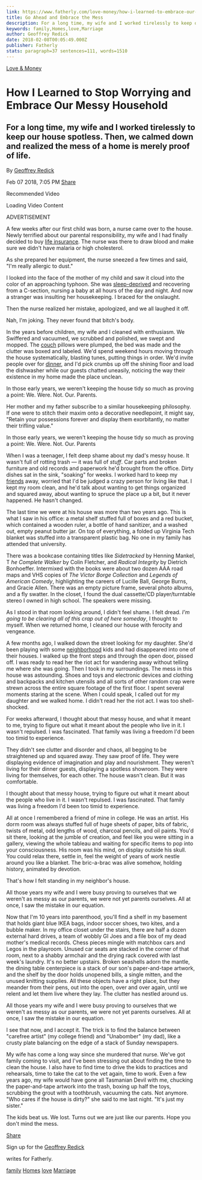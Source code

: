 ```yaml
---
link: https://www.fatherly.com/love-money/how-i-learned-to-embrace-our-messy-household/
title: Go Ahead and Embrace the Mess
description: For a long time, my wife and I worked tirelessly to keep our house spotless. Then, we calmed down and realized the mess of a home is merely proof of life.
keywords: family,Homes,love,Marriage
author: Geoffrey Redick
date: 2018-02-08T00:05:49.000Z
publisher: Fatherly
stats: paragraph=37 sentences=111, words=1510
---
```

[Love & Money](https://www.fatherly.com/love-money/)

# How I Learned to Stop Worrying and Embrace Our Messy Household

## For a long time, my wife and I worked tirelessly to keep our house spotless. Then, we calmed down and realized the mess of a home is merely proof of life.

By
[Geoffrey Redick](https://www.fatherly.com/community/geoffrey-redick/ "Posts by Geoffrey Redick")

Feb 07 2018, 7:05 PM
[Share](https://www.facebook.com/sharer/sharer.php?u=https://www.fatherly.com/love-money/how-i-learned-to-embrace-our-messy-household/?utm_source=facebook&utm_medium=onsiteshare)

Recommended Video

Loading Video Content

ADVERTISEMENT

A few weeks after our first child was born, a nurse came over to the house. Newly terrified about our parental responsibility, my wife and I had finally decided to buy [life insurance](https://www.fatherly.com/love-money/finances/a-new-parents-guide-to-life-insurance/). The nurse was there to draw blood and make sure we didn't have malaria or high cholesterol.

As she prepared her equipment, the nurse sneezed a few times and said, "I'm really allergic to dust."

I looked into the face of the mother of my child and saw it cloud into the color of an approaching typhoon. She was [sleep-deprived](https://www.fatherly.com/love-money/relationships/could-a-sleep-divorce-save-your-marriage/) and recovering from a C-section, nursing a baby at all hours of the day and night. And now a stranger was insulting her housekeeping. I braced for the onslaught.

Then the nurse realized her mistake, apologized, and we all laughed it off.

Nah, I'm joking. They never found that bitch's body.

In the years before children, my wife and I cleaned with enthusiasm. We Swiffered and vacuumed, we scrubbed and polished, we swept and mopped. The [couch](https://www.fatherly.com/love-money/relationships/new-home-and-my-old-couch/) pillows were plumped, the bed was made and the clutter was boxed and labeled. We'd spend weekend hours moving through the house systematically, blasting tunes, putting things in order. We'd invite people over for [dinner](https://www.fatherly.com/health-science/nutrition/how-dads-got-in-the-kitchen-and-good-at-cooking/), and I'd pick crumbs up off the shining floor and load the dishwasher while our guests chatted uneasily, noticing the way their existence in my home made the place unclean.

In those early years, we weren't keeping the house tidy so much as proving a point: We. Were. Not. Our. Parents.

Her mother and my father subscribe to a similar housekeeping philosophy. If one were to stitch their maxim onto a decorative needlepoint, it might say, "Retain your possessions forever and display them exorbitantly, no matter their trifling value."

In those early years, we weren't keeping the house tidy so much as proving a point: We. Were. Not. Our. Parents

When I was a teenager, I felt deep shame about my dad's messy house. It wasn't full of rotting trash — it was full of _stuff_. Car parts and broken furniture and old records and paperwork he'd brought from the office. Dirty dishes sat in the sink, "soaking" for weeks. I worked hard to keep my [friends](https://www.fatherly.com/love-money/relationships/lets-hear-super-chill-dad-friend/) away, worried that I'd be judged a crazy person for living like that. I kept my room clean, and he'd talk about wanting to get things organized and squared away, about wanting to spruce the place up a bit, but it never happened. He hasn't changed.

The last time we were at his house was more than two years ago. This is what I saw in his office: a metal shelf stuffed full of boxes and a red bucket, which contained a wooden ruler, a bottle of hand sanitizer, and a washed out, empty peanut butter jar. On top of everything, a folded up Virginia Tech blanket was stuffed into a transparent plastic bag. No one in my family has attended that university.

There was a bookcase containing titles like _Sidetracked_ by Henning Mankel, T _he Complete Walker_ by Colin Fletcher, and _Radical Integrity_ by Dietrich Bonhoeffer. Intermixed with the books were about two dozen AAA road maps and VHS copies of _The Victor Borge Collection_ and _Legends of American Comedy_, highlighting the careers of Lucille Ball, George Burns, and Gracie Allen. There was an empty picture frame, several photo albums, and a fly swatter. In the closet, I found the dual cassette/CD player/turntable stereo I owned in high school. The speakers were missing.

As I stood in that room looking around, I didn't feel shame. I felt dread. _I'm going to be clearing all of this crap out of here someday_, I thought to myself. When we returned home, I cleaned our house with ferocity and vengeance.

A few months ago, I walked down the street looking for my daughter. She'd been playing with some [neighborhood](https://www.fatherly.com/love-money/relationships/moving-to-the-suburbs-neighbor-types/) kids and had disappeared into one of their houses. I walked up the front steps and through the open door, pissed off. I was ready to read her the riot act for wandering away without telling me where she was going. Then I took in my surroundings. The mess in this house was astounding. Shoes and toys and electronic devices and clothing and backpacks and kitchen utensils and all sorts of other random crap were strewn across the entire square footage of the first floor. I spent several moments staring at the scene. When I could speak, I called out for my daughter and we walked home. I didn't read her the riot act. I was too shell-shocked.

For weeks afterward, I thought about that messy house, and what it meant to me, trying to figure out what it meant about the people who live in it. I wasn't repulsed. I was fascinated. That family was living a freedom I'd been too timid to experience.

They didn't see clutter and disorder and chaos, all begging to be straightened up and squared away. They saw proof of life. They were displaying evidence of imagination and play and nourishment. They weren't living for their dinner guests, displaying a spotless showroom. They were living for themselves, for each other. The house wasn't clean. But it was comfortable.

I thought about that messy house, trying to figure out what it meant about the people who live in it. I wasn't repulsed. I was fascinated. That family was living a freedom I'd been too timid to experience.

All at once I remembered a friend of mine in college. He was an artist. His dorm room was always stuffed full of huge sheets of paper, bits of fabric, twists of metal, odd lengths of wood, charcoal pencils, and oil paints. You'd sit there, looking at the jumble of creation, and feel like you were sitting in a gallery, viewing the whole tableau and waiting for specific items to pop into your consciousness. His room was his mind, on display outside his skull. You could relax there, settle in, feel the weight of years of work nestle around you like a blanket. The bric-a-brac was alive somehow, holding history, animated by devotion.

That's how I felt standing in my neighbor's house.

All those years my wife and I were busy proving to ourselves that we weren't as messy as our parents, we were not yet parents ourselves. All at once, I saw the mistake in our equation.

Now that I'm 10 years into parenthood, you'll find a shelf in my basement that holds giant blue IKEA bags, indoor soccer shoes, two kites, and a bubble maker. In my office closet under the stairs, there are half a dozen external hard drives, a team of wobbly GI Joes and a file box of my dead mother's medical records. Chess pieces mingle with matchbox cars and Legos in the playroom. Unused car seats are stacked in the corner of that room, next to a shabby armchair and the drying rack covered with last week's laundry. It's no better upstairs. Broken seashells adorn the mantle, the dining table centerpiece is a stack of our son's paper-and-tape artwork, and the shelf by the door holds unopened bills, a single mitten, and the unused knitting supplies. All these objects have a right place, but they meander from their pens, out into the open, over and over again, until we relent and let them live where they lay. The clutter has nestled around us.

All those years my wife and I were busy proving to ourselves that we weren't as messy as our parents, we were not yet parents ourselves. All at once, I saw the mistake in our equation.

I see that now, and I accept it. The trick is to find the balance between "carefree artist" (my college friend) and "Unabomber" (my dad), like a crusty plate balancing on the edge of a stack of Sunday newspapers.

My wife has come a long way since she murdered that nurse. We've got family coming to visit, and I've been stressing out about finding the time to clean the house. I also have to find time to drive the kids to practices and rehearsals, time to take the cat to the vet again, time to work. Even a few years ago, my wife would have gone all Tasmanian Devil with me, chucking the paper-and-tape artwork into the trash, boxing up half the toys, scrubbing the grout with a toothbrush, vacuuming the cats. Not anymore. "Who cares if the house is dirty?" she said to me last night. "It's just my sister."

The kids beat us. We lost. Turns out we are just like our parents. Hope you don't mind the mess.

[Share](https://www.facebook.com/sharer/sharer.php?u=https://www.fatherly.com/love-money/how-i-learned-to-embrace-our-messy-household/?utm_source=facebook&utm_medium=onsiteshare)

Sign up for the
[Geoffrey Redick](https://www.fatherly.com/community/geoffrey-redick/)

writes for Fatherly.

[family](https://www.fatherly.com/tag/family/) [Homes](https://www.fatherly.com/tag/homes/) [love](https://www.fatherly.com/tag/love/) [Marriage](https://www.fatherly.com/tag/marriage/)
